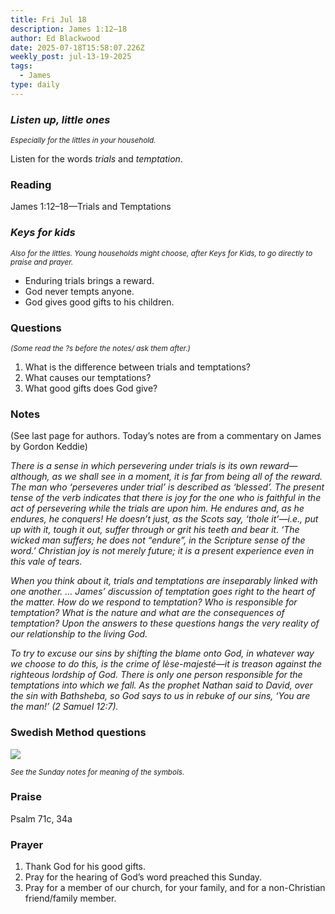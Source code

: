 ```yaml
---
title: Fri Jul 18
description: James 1:12–18
author: Ed Blackwood
date: 2025-07-18T15:58:07.226Z
weekly_post: jul-13-19-2025
tags:
  - James
type: daily
---
```

### *Listen up, little ones*

<div><small><i>Especially for the littles in your household.</i></small></div>

Listen for the words *trials* and *temptation*.

### Reading

James 1:12–18—Trials and Temptations

### *Keys for kids*

<div><small><i>Also for the littles. Young households might choose, after Keys for Kids, to go directly to praise and prayer.</i></small></div>

* Enduring trials brings a reward.
* God never tempts anyone.
* God gives good gifts to his children.

### Questions

<div><small><i>(Some read the ?s before the notes/ ask them after.)</i></small></div>

1. What is the difference between trials and temptations?
2. What causes our temptations?
3. What good gifts does God give?

### Notes

(See last page for authors. Today’s notes are from a commentary on James by Gordon Keddie)	

*There is a sense in which persevering under trials is its own reward—although, as we shall see in a moment, it is far from being all of the reward. The man who ‘perseveres under trial’ is described as ‘blessed’. The present tense of the verb indicates that there is joy for the one who is faithful in the act of persevering while the trials are upon him. He endures and, as he endures, he conquers! He doesn’t just, as the Scots say, ‘thole it’—i.e., put up with it, tough it out, suffer through or grit his teeth and bear it. ‘The wicked man suffers; he does not “endure”, in the Scripture sense of the word.’ Christian joy is not merely future; it is a present experience even in this vale of tears.*

*When you think about it, trials and temptations are inseparably linked with one another. … James’ discussion of temptation goes right to the heart of the matter. How do we respond to temptation? Who is responsible for temptation? What is the nature and what are the consequences of temptation? Upon the answers to these questions hangs the very reality of our relationship to the living God.*

*To try to excuse our sins by shifting the blame onto God, in whatever way we choose to do this, is the crime of lèse-majesté—it is treason against the righteous lordship of God. There is only one person responsible for the temptations into which we fall. As the prophet Nathan said to David, over the sin with Bathsheba, so God says to us in rebuke of our sins, ‘You are the man!’ (2 Samuel 12:7).*

### Swedish Method questions

![](/static/img/family_worship_study_ed-swedish_questions.png)

<div><small><i>See the Sunday notes for meaning of the symbols.</i></small></div>

### Praise

Psalm 71c, 34a

### Prayer

1. Thank God for his good gifts.
2. Pray for the hearing of God’s word preached this Sunday.
3. Pray for a member of our church, for your family, and for a non-Christian friend/family member.